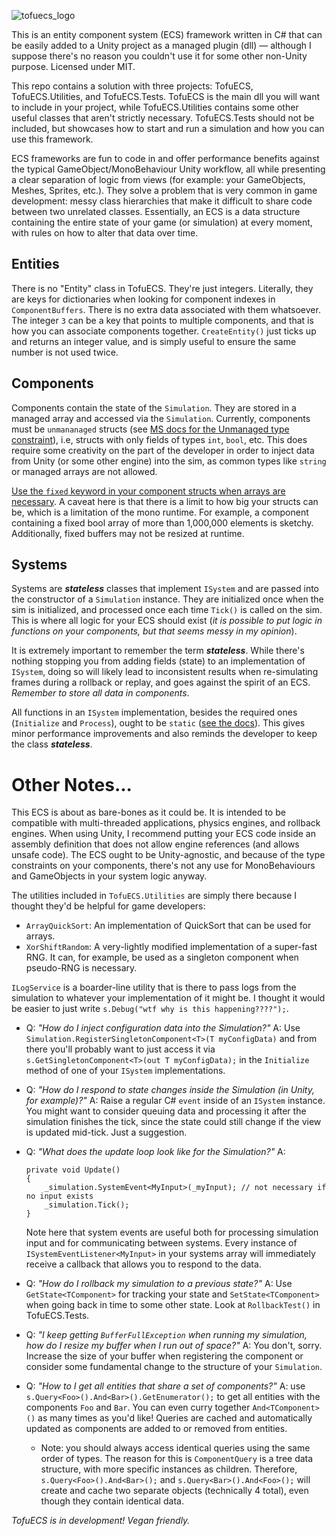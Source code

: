 ![tofuecs_logo](https://user-images.githubusercontent.com/8916588/139094266-3e2db942-4842-4f0d-b1da-8e694ee3578c.png)

This is an entity component system (ECS) framework written in C# that can be easily added to a Unity project as a managed plugin (dll) — although I suppose there's no reason you couldn't use it for some other non-Unity purpose. Licensed under MIT.

This repo contains a solution with three projects: TofuECS, TofuECS.Utilities, and TofuECS.Tests. TofuECS is the main dll you will want to include in your project, while TofuECS.Utilities contains some other useful classes that aren't strictly necessary. TofuECS.Tests should not be included, but showcases how to start and run a simulation and how you can use this framework.

ECS frameworks are fun to code in and offer performance benefits against the typical GameObject/MonoBehaviour Unity workflow, all while presenting a clear separation of logic from views (for example: your GameObjects, Meshes, Sprites, etc.). They solve a problem that is very common in game development: messy class hierarchies that make it difficult to share code between two unrelated classes. Essentially, an ECS is a data structure containing the entire state of your game (or simulation) at every moment, with rules on how to alter that data over time.

## Entities
There is no "Entity" class in TofuECS. They're just integers. Literally, they are keys for dictionaries when looking for component indexes in `ComponentBuffers`. There is no extra data associated with them whatsoever. The integer `3` can be a key that points to multiple components, and that is how you can associate components together. `CreateEntity()` just ticks up and returns an integer value, and is simply useful to ensure the same number is not used twice.

## Components
Components contain the state of the `Simulation`. They are stored in a managed array and accessed via the `Simulation`. Currently, components must be `unmananaged` structs (see [MS docs for the Unmanaged type constraint](https://docs.microsoft.com/en-us/dotnet/csharp/language-reference/proposals/csharp-7.3/blittable)), i.e, structs with only fields of types `int`, `bool`, etc. This does require some creativity on the part of the developer in order to inject data from Unity (or some other engine) into the sim, as common types like `string` or managed arrays are not allowed.

[Use the `fixed` keyword in your component structs when arrays are necessary](https://docs.microsoft.com/en-us/dotnet/csharp/language-reference/unsafe-code#fixed-size-buffers). A caveat here is that there is a limit to how big your structs can be, which is a limitation of the mono runtime. For example, a component containing a fixed bool array of more than 1,000,000 elements is sketchy. Additionally, fixed buffers may not be resized at runtime.

## Systems
Systems are ***stateless***  classes that implement `ISystem` and are passed into the constructor of a `Simulation` instance. They are initialized once when the sim is initialized, and processed once each time `Tick()` is called on the sim. This is where all logic for your ECS should exist (*it is possible to put logic in functions on your components, but that seems messy in my opinion*).

It is extremely important to remember the term ***stateless***. While there's nothing stopping you from adding fields (state) to an implementation of `ISystem`, doing so will likely lead to inconsistent results when re-simulating frames during a rollback or replay, and goes against the spirit of an ECS. *Remember to store all data in components*.

All functions in an `ISystem` implementation, besides the required ones (`Initialize` and `Process`), ought to be `static` ([see the docs](https://docs.microsoft.com/en-us/previous-versions/visualstudio/visual-studio-2015/code-quality/ca1822-mark-members-as-static?view=vs-2015&redirectedfrom=MSDN)). This gives minor performance improvements and also reminds the developer to keep the class ***stateless***. 

# Other Notes...

This ECS is about as bare-bones as it could be. It is intended to be compatible with multi-threaded applications, physics engines, and rollback engines. When using Unity, I recommend putting your ECS code inside an assembly definition that does not allow engine references (and allows unsafe code). The ECS ought to be Unity-agnostic, and because of the type constraints on your components, there's not any use for MonoBehaviours and GameObjects in your system logic anyway. 


The utilities included in `TofuECS.Utilities` are simply there because I thought they'd be helpful for game developers:
- `ArrayQuickSort`: An implementation of QuickSort that can be used for arrays.
- `XorShiftRandom`: A very-lightly modified implementation of a super-fast RNG. It can, for example, be used as a singleton component when pseudo-RNG is necessary.

`ILogService` is a boarder-line utility that is there to pass logs from the simulation to whatever your implementation of it might be. I thought it would be easier to just write `s.Debug("wtf why is this happening????");`.

- Q: *"How do I inject configuration data into the Simulation?"*  A: Use `Simulation.RegisterSingletonComponent<T>(T myConfigData)` and from there you'll probably want to just access it via `s.GetSingletonComponent<T>(out T myConfigData);` in the `Initialize` method of one of your `ISystem` implementations.


- Q: *"How do I respond to state changes inside the Simulation (in Unity, for example)?"* A: Raise a regular C# `event` inside of an `ISystem` instance. You might want to consider queuing data and processing it after the simulation finishes the tick, since the state could still change if the view is updated mid-tick. Just a suggestion.


- Q: *"What does the update loop look like for the Simulation?"* A:
    ```
    private void Update()
    {
        _simulation.SystemEvent<MyInput>(_myInput); // not necessary if no input exists
        _simulation.Tick();
    }
    ```
    Note here that system events are useful both for processing simulation input and for communicating between systems. Every instance of `ISystemEventListener<MyInput>` in your systems array will immediately receive a callback that allows you to respond to the data.


- Q: *"How do I rollback my simulation to a previous state?"* A: Use `GetState<TComponent>` for tracking your state and `SetState<TComponent>` when going back in time to some other state. Look at `RollbackTest()` in TofuECS.Tests.  


- Q: *"I keep getting `BufferFullException` when running my simulation, how do I resize my buffer when I run out of space?"* A: You don't, sorry. Increase the size of your buffer when registering the component or consider some fundamental change to the structure of your `Simulation`.


- Q: *"How to I get all entities that share a set of components?"* A: use `s.Query<Foo>().And<Bar>().GetEnumerator();` to get all entities with the components `Foo` and `Bar`. You can even curry together `And<TComponent>()` as many times as you'd like! Queries are cached and automatically updated as components are added to or removed from entities.

  - Note: you should always access identical queries using the same order of types. The reason for this is `ComponentQuery` is a tree data structure, with more specific instances as children. Therefore, `s.Query<Foo>().And<Bar>();` and `s.Query<Bar>().And<Foo>();` will create and cache two separate objects (technically 4 total), even though they contain identical data.

*TofuECS is in development! Vegan friendly.*
